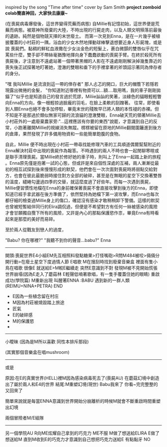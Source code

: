inspired by the song "Time after time" cover by Sam Smith
**project zomboid colab簡直神回，大家快去康康~**

(在喪屍病毒爆發後，這世界變得荒蕪而病態)
自Millie有記憶初始，這世界便是荒蕪而病態。被眾神所廢棄的大陸，不時出現的行屍走肉，以及人類文明殞落前最後的遺跡。純然是個物競天擇的末世廢土。
而第一次見到Enna，是在一片幾乎被植披覆蓋的小村莊的一隅，浴血的少女木然地揮動球棒擊退想要近身人形屍塊，或是說 喪屍們。黏稠的鮮紅血液撒在少女淡金色的短髮上，蒼白微顫的雙唇似乎在咒罵些什麼，雙手卻不帶絲毫猶豫地揮向身下蠢蠢欲動的喪屍手臂。在終於殺死所有喪屍後，才注意到不遠處站著一個帶著黑帽的人影在不遠處剛剛解決掉幾隻靠近的喪失後正試探著地盯著她，澄澈的雙眼和垂下的手裡拿著的斧頭詔示著同為倖存者的身分。

"嘿 我叫Millie 是流浪到這一帶的倖存者" 那人忐忑的開口，巨大的帽簷下若隱若現露出微捲的金髮，
"你知道附近哪裡有物資可以...額....取用嗎，我的車子剛剛拋錨了"似乎也是知道自己的發言過於荒謬，Miliie訕訕的笑著，淡綠色的貓眼輕輕瞥向Enna的方向，像一根輕掠過臉龐的羽毛，在臉上柔軟的刮蹭著。
往常，即使看到人類Enna也絕不會多加停駐，畢竟末世的殘敗早已將人類的本性褪的赤裸。但不知是不是那過於類似無家可歸的流浪貓的澄澈雙眼，Enna破天荒的領著Millie去小村莊外的一處廢棄農家旁:"...這裡應該有你要的東西"說罷，才意識到自己的反常，小跑著離開Millie的視線消失無蹤。楞楞被留在原地的Millie翻閱圍籬進到後方的倉庫，果然發現了許多備用物資和一些能簡單飽腹的食物。

自此，Millie 便不時出現在小村莊一帶尋找能修理汽車的工具順道偶爾幫幫附近的Enna解決村莊中出現的喪屍作為報答。不時遇到的兩人不時也會一起閒聊寒暄或是聯手清理喪屍。當Millie終於修好她的車子時，則叫上了Enna一起踏上新的旅程 。Enna原先僅是抱著一試的心態，但或許是來自個性深處的互補，兩人漸漸從最初的相互試探到後來慢慢形成的默契，他們會在一次次面對喪屍時將弱點交給對方，也會在彼此最脆弱時接住對方全部的破碎，甚至是在無眠的星空下交換著雙唇的溫度，繾綣勾盪過四季的交替，就這麼度過了好些年。而每一次遇到喪屍，Millie便習慣性地檔在Enna的身前確保著喪屍不會直接攻擊到後方的Enna，即使知道已經手拿武器在後方準備了，依然堅持為她檔下第一波攻擊，而Enna也每次都仔細的檢查過Millie身上的傷口，確認沒有感染才敢稍稍卸下警備。這樣的默契也曾被短暫結伴同行的Elira調侃過，但便是不希望對方有任何一絲被感染的風險才會甘願獨自攬下所有的風險，又許是內心的那點保護慾作祟，畢竟Enna有時看起來是那麼的美好而易碎。

至於兩人從戰友到戀人的過度，

"Babu? 你在哪裡?"
"我聽不到你的聲音...babu?" Enna


---

開頭:喪屍世界E4小組EM先互相照料發點糖果>打怪嘴砲>R問M484被咬>倆倆分開行動>在廢土星空下度過情人節 E唱歌 M在搜刮時找到廢棄音樂盒 裡面有隻小鳥在唱歌 很像E
就送給E>M較E繼續走
突然E意識到不對 發現M被不見開始慌張
世界崩塌(因為E走入了蘑菇林 E輕聲低喃著歌唱，有一隻手覆蓋住她的眼睛)
重啟成功(學院篇)
M重新出現 叫醒著ENNA :BABU
遇到新的一群人類(REIMU+NINA+PETRA)
END
- E因為一些植念留在村庄
- M因為村莊被燒毀踏上旅途
- 匠氣
- E的破碎感
- M的保護慾
- 
---

小曖昧
(因為是M所以喜歡 同性本排斥那段)

(其實那個音樂盒在唱mushroom)

---
或是

原因:在E的真實世界(HELL)裡M因為感染病毒死去了(喪屍AU) 在蘑菇幻境中創造出了屬於兩人和E4的世界
結尾:M重塑幻境(現世) Babu我來了 你看~完完整整的 又回來了 

簡單來說就是每當ENNA意識到世界開始分崩離析的時候M就會不斷重啟時間重塑出幻境

兩個冒險者M/E組隊


---
另一個學院AU
R向ME炫耀自己拿到的巧克力
ME不服
M做了想送給ELIRA
E做了想送給M
直到M收到E的巧克力才意識到自己想把巧克力送給E
有點黏牙 NO